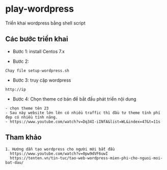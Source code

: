# play-wordpress
Triển khai wordpress bằng shell script

## Các bước triển khai
- Bước 1: install Centos 7.x

- Bước 2:
```
Chạy file setup-wordpress.sh
```

- Bước 3: truy cập wordpress
```
http://ip
```

- Bước 4: Chọn theme cơ bản để bắt đầu phát triển nội dung
```
- chọn theme tên 23
- Sau này website lớn lên có nhiều traffic thì đầu tư theme tính phí đẹp có nhiều tính năng.
- https://www.youtube.com/watch?v=Dq34I-iINfA&list=WL&index=47&t=11s
```


## Tham khảo
```
1. Hướng dẫn tạo wordpress cho người mới bắt đầu
  https://www.youtube.com/watch?v=0pw9dVF6uwI
  https://tenten.vn/tin-tuc/tao-web-wordpress-mien-phi-cho-nguoi-moi-bat-dau/
```
